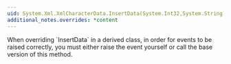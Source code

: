 ```yaml
---
uid: System.Xml.XmlCharacterData.InsertData(System.Int32,System.String)
additional_notes.overrides: *content
---
```


<p>When overriding `InsertData` in a derived class, in order for events to be raised correctly, you must either raise the event yourself or call the base version of this method.</p>


